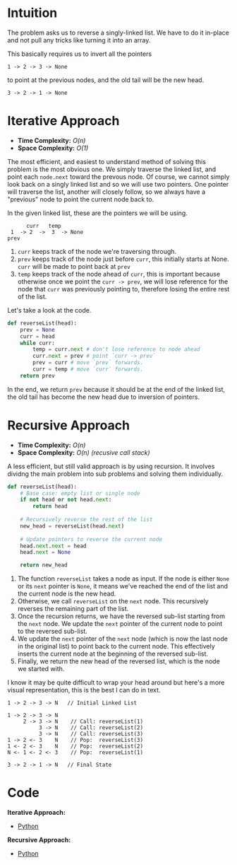# Intuition

The problem asks us to reverse a singly-linked list. We have to do it in-place and not pull any tricks like turning it into an array.

This basically requires us to invert all the pointers
```
1 -> 2 -> 3 -> None
```
to point at the previous nodes, and the old tail will be the new head.
```
3 -> 2 -> 1 -> None
```

# Iterative Approach

- **Time Complexity:** *O(n)*
- **Space Complexity:** *O(1)*

The most efficient, and easiest to understand method of solving this problem is the most obvious one. We simply traverse the linked list, and point each `node.next` toward the prevous node. Of course, we cannot simply look back on a singly linked list and so we will use two pointers. One pointer will traverse the list, another will closely follow, so we always have a "previous" node to point the current node back to.

In the given linked list, these are the pointers we will be using.
```
      curr   temp
 1  -> 2  ->  3  -> None
prev
```
1. `curr` keeps track of the node we're traversing through.
2. `prev` keeps track of the node just before `curr`, this initially starts at None. `curr` will be made to point back at `prev` 
3. `temp` keeps track of the node ahead of `curr`, this is important because otherwise once we point the `curr -> prev`, we will lose reference for the node that `curr` was previously pointing to, therefore losing the entire rest of the list.

Let's take a look at the code.
```py
def reverseList(head):
    prev = None
    curr = head
    while curr:
        temp = curr.next # don't lose reference to node ahead
        curr.next = prev # point `curr -> prev`
        prev = curr # move `prev` forwards.
        curr = temp # move `curr` forwards.
    return prev
```
In the end, we return `prev` because it should be at the end of the linked list, the old tail has become the new head due to inversion of pointers.


# Recursive Approach

- **Time Complexity:** *O(n)*
- **Space Complexity:** *O(n)* *(recusive call stack)*

A less efficient, but still valid approach is by using recursion. It involves dividng the main problem into sub problems and solving them individually.

```py
def reverseList(head):
    # Base case: empty list or single node
    if not head or not head.next:
        return head
    
    # Recursively reverse the rest of the list
    new_head = reverseList(head.next)
    
    # Update pointers to reverse the current node
    head.next.next = head
    head.next = None

    return new_head
```

1. The function `reverseList` takes a node as input. If the node is either `None` or its `next` pointer is `None`, it means we've reached the end of the list and the current node is the new head.
2. Otherwise, we call `reverseList` on the `next` node. This recursively reverses the remaining part of the list.
3. Once the recursion returns, we have the reversed sub-list starting from the `next` node. We update the `next` pointer of the current node to point to the reversed sub-list.
4. We update the `next` pointer of the `next` node (which is now the last node in the original list) to point back to the current node. This effectively inserts the current node at the beginning of the reversed sub-list.
5. Finally, we return the new head of the reversed list, which is the node we started with.

I know it may be quite difficult to wrap your head around but here's a more visual representation, this is the best I can do in text.
```
1 -> 2 -> 3 -> N   // Initial Linked List

1 -> 2 -> 3 -> N    
     2 -> 3 -> N    // Call: reverseList(1)
          3 -> N    // Call: reverseList(2)
          3 -> N    // Call: reverseList(3)
1 -> 2 <- 3    N    // Pop:  reverseList(3)
1 <- 2 <- 3    N    // Pop:  reverseList(2)
N <- 1 <- 2 <- 3    // Pop:  reverseList(1)
     
3 -> 2 -> 1 -> N   // Final State

```

# Code

**Iterative Approach:**
- [Python](solution_iterative.py)

**Recursive Approach:**
- [Python](solution_recursive.py)